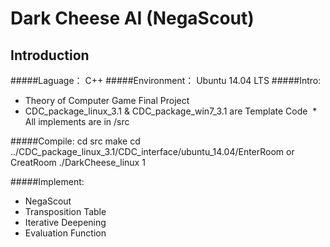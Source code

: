 # Dark Cheese AI (NegaScout)
## Introduction
#####Laguage： C++
#####Environment： Ubuntu 14.04 LTS
#####Intro:
  * Theory of Computer Game Final Project
  * CDC_package_linux_3.1 & CDC_package_win7_3.1 are Template Code
  * All implements are in /src

#####Compile:
    cd src
    make
    cd ../CDC_package_linux_3.1/CDC_interface/ubuntu_14.04/EnterRoom or CreatRoom
    ./DarkCheese_linux 1

#####Implement:
  * NegaScout
  * Transposition Table
  * Iterative Deepening
  * Evaluation Function
  

